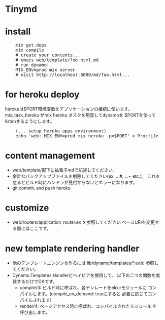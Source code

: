 Tinymd
======

# install
<pre>
    mix get.deps
    mix compile
    # create your contents...
    # emacs web/template/foo.html.md
    # run dynamo!
    MIX_ENV=prod mix server
    # visit http://localhost:8080/md/foo.html...
</pre>

# for heroku deploy
   herokuは$PORT環境変数をアプリケーションの接続に使います。
   mix_task_heroku がmix heroku タスクを用意してdynamoを
   $PORTを使ってlistenするようにします。
<pre>
    (... setup heroku apps environment)
    echo 'web: MIX_ENV=prod mix heroku -p=$PORT' > Procfile
</pre>

# content management
  * web/template/配下に拡張子mdで記述してください。
  * 余計なバックアップファイルを削除してください(ex. ...#, ...~ etc.)。
    これを怠るとビルド時にハンドラが見付からないとエラーになります。
  * git commit,  and push heroku

# customize
  * web/routers/application_router.ex を参照してください
    ベースURIを変更する際にはここです。

#  new template rendering handler
  * 他のテンプレートエンジンを作るには lib/dynamo/templates/*.exを
   参照してください。
  * Dynamo.Templates.Handlerビヘイビアを使用して、
    以下の二つの関数を実装するだけでOKです。
       * compile/3: ビルド時に呼ばれ、各テンレートをelixirモジュールに
                    コンパイルします。(compile_on_demand: trueにすると
                    必要に応じてコンパイルされます)
       * render/4: ページアクセス時に呼ばれ、コンパイルされたモジュール
                    を呼び出します。

